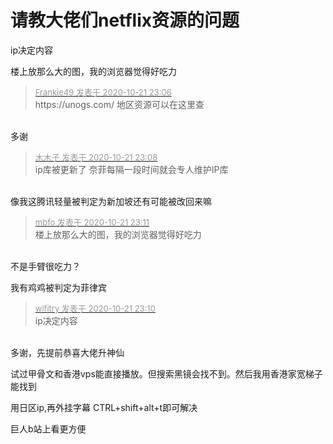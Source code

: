 # 请教大佬们netflix资源的问题


ip决定内容

楼上放那么大的图，我的浏览器觉得好吃力

<div class="quote"><blockquote><font size="2"><a href="https://www.hostloc.com/forum.php?mod=redirect&amp;goto=findpost&amp;pid=9333804&amp;ptid=756962" target="_blank"><font color="#999999">Frankie49 发表于 2020-10-21 23:06</font></a></font><br />
https://unogs.com/ 地区资源可以在这里查</blockquote></div><br />
多谢

<div class="quote"><blockquote><font size="2"><a href="https://www.hostloc.com/forum.php?mod=redirect&amp;goto=findpost&amp;pid=9333808&amp;ptid=756962" target="_blank"><font color="#999999">木木子 发表于 2020-10-21 23:08</font></a></font><br />
ip库被更新了 奈菲每隔一段时间就会专人维护IP库</blockquote></div><br />
像我这腾讯轻量被判定为新加坡还有可能被改回来嘛

<div class="quote"><blockquote><font size="2"><a href="https://www.hostloc.com/forum.php?mod=redirect&amp;goto=findpost&amp;pid=9333812&amp;ptid=756962" target="_blank"><font color="#999999">mbfo 发表于 2020-10-21 23:11</font></a></font><br />
楼上放那么大的图，我的浏览器觉得好吃力</blockquote></div><br />
不是手臂很吃力？

我有鸡鸡被判定为菲律宾

<div class="quote"><blockquote><font size="2"><a href="https://www.hostloc.com/forum.php?mod=redirect&amp;goto=findpost&amp;pid=9333811&amp;ptid=756962" target="_blank"><font color="#999999">wifitry 发表于 2020-10-21 23:10</font></a></font><br />
ip决定内容</blockquote></div><br />
多谢，先提前恭喜大佬升神仙<img src="static/image/smiley/default/lol.gif" smilieid="12" border="0" alt="" />

试过甲骨文和香港vps能直接播放。但搜索黑镜会找不到。然后我用香港家宽梯子能找到

用日区ip,再外挂字幕 CTRL+shift+alt+t即可解决<img src="static/image/smiley/default/lol.gif" smilieid="12" border="0" alt="" />

巨人b站上看更方便
